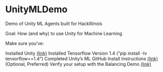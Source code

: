 # UnityMLDemo
Demo of Unity ML Agents built for HackIllinois

Goal: How (and why) to use Unity for Machine Learning

Make sure you've:

  Installed Unity [(link)](https://unity3d.com/get-unity/download)
	Installed Tensorflow Version 1.4 (“pip install -Iv tensorflow==1.4”)
	Completed Unity’s ML GitHub Install Instructions [(link)](https://github.com/Unity-Technologies/ml-agents/blob/master/docs/installation.md)
	(Optional, Preferred) Verify your setup with the Balancing Demo [(link)](https://github.com/Unity-Technologies/ml-agents/blob/master/docs/Getting-Started-with-Balance-Ball.md)
